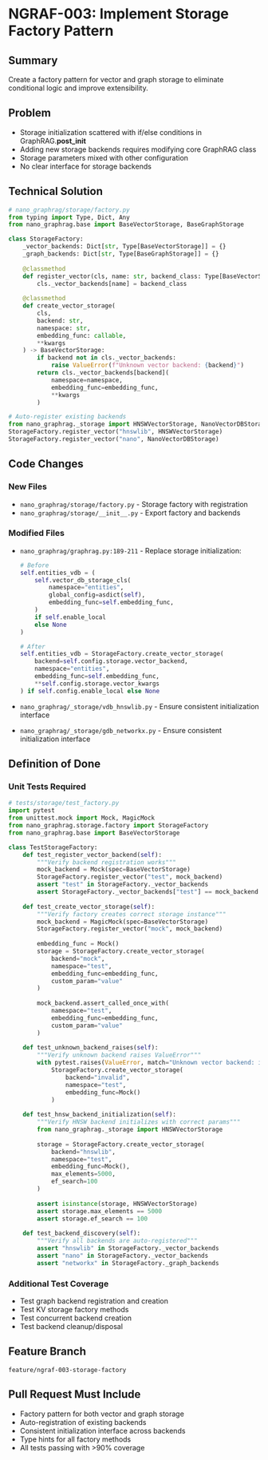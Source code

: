 # NGRAF-003: Implement Storage Factory Pattern

## Summary
Create a factory pattern for vector and graph storage to eliminate conditional logic and improve extensibility.

## Problem
- Storage initialization scattered with if/else conditions in GraphRAG.__post_init__
- Adding new storage backends requires modifying core GraphRAG class
- Storage parameters mixed with other configuration
- No clear interface for storage backends

## Technical Solution

```python
# nano_graphrag/storage/factory.py
from typing import Type, Dict, Any
from nano_graphrag.base import BaseVectorStorage, BaseGraphStorage

class StorageFactory:
    _vector_backends: Dict[str, Type[BaseVectorStorage]] = {}
    _graph_backends: Dict[str, Type[BaseGraphStorage]] = {}
    
    @classmethod
    def register_vector(cls, name: str, backend_class: Type[BaseVectorStorage]) -> None:
        cls._vector_backends[name] = backend_class
    
    @classmethod
    def create_vector_storage(
        cls, 
        backend: str,
        namespace: str,
        embedding_func: callable,
        **kwargs
    ) -> BaseVectorStorage:
        if backend not in cls._vector_backends:
            raise ValueError(f"Unknown vector backend: {backend}")
        return cls._vector_backends[backend](
            namespace=namespace,
            embedding_func=embedding_func,
            **kwargs
        )

# Auto-register existing backends
from nano_graphrag._storage import HNSWVectorStorage, NanoVectorDBStorage
StorageFactory.register_vector("hnswlib", HNSWVectorStorage)
StorageFactory.register_vector("nano", NanoVectorDBStorage)
```

## Code Changes

### New Files
- `nano_graphrag/storage/factory.py` - Storage factory with registration
- `nano_graphrag/storage/__init__.py` - Export factory and backends

### Modified Files
- `nano_graphrag/graphrag.py:189-211` - Replace storage initialization:
  ```python
  # Before
  self.entities_vdb = (
      self.vector_db_storage_cls(
          namespace="entities",
          global_config=asdict(self),
          embedding_func=self.embedding_func,
      )
      if self.enable_local
      else None
  )
  
  # After
  self.entities_vdb = StorageFactory.create_vector_storage(
      backend=self.config.storage.vector_backend,
      namespace="entities",
      embedding_func=self.embedding_func,
      **self.config.storage.vector_kwargs
  ) if self.config.enable_local else None
  ```

- `nano_graphrag/_storage/vdb_hnswlib.py` - Ensure consistent initialization interface
- `nano_graphrag/_storage/gdb_networkx.py` - Ensure consistent initialization interface

## Definition of Done

### Unit Tests Required
```python
# tests/storage/test_factory.py
import pytest
from unittest.mock import Mock, MagicMock
from nano_graphrag.storage.factory import StorageFactory
from nano_graphrag.base import BaseVectorStorage

class TestStorageFactory:
    def test_register_vector_backend(self):
        """Verify backend registration works"""
        mock_backend = Mock(spec=BaseVectorStorage)
        StorageFactory.register_vector("test", mock_backend)
        assert "test" in StorageFactory._vector_backends
        assert StorageFactory._vector_backends["test"] == mock_backend
    
    def test_create_vector_storage(self):
        """Verify factory creates correct storage instance"""
        mock_backend = MagicMock(spec=BaseVectorStorage)
        StorageFactory.register_vector("mock", mock_backend)
        
        embedding_func = Mock()
        storage = StorageFactory.create_vector_storage(
            backend="mock",
            namespace="test",
            embedding_func=embedding_func,
            custom_param="value"
        )
        
        mock_backend.assert_called_once_with(
            namespace="test",
            embedding_func=embedding_func,
            custom_param="value"
        )
    
    def test_unknown_backend_raises(self):
        """Verify unknown backend raises ValueError"""
        with pytest.raises(ValueError, match="Unknown vector backend: invalid"):
            StorageFactory.create_vector_storage(
                backend="invalid",
                namespace="test",
                embedding_func=Mock()
            )
    
    def test_hnsw_backend_initialization(self):
        """Verify HNSW backend initializes with correct params"""
        from nano_graphrag._storage import HNSWVectorStorage
        
        storage = StorageFactory.create_vector_storage(
            backend="hnswlib",
            namespace="test",
            embedding_func=Mock(),
            max_elements=5000,
            ef_search=100
        )
        
        assert isinstance(storage, HNSWVectorStorage)
        assert storage.max_elements == 5000
        assert storage.ef_search == 100
    
    def test_backend_discovery(self):
        """Verify all backends are auto-registered"""
        assert "hnswlib" in StorageFactory._vector_backends
        assert "nano" in StorageFactory._vector_backends
        assert "networkx" in StorageFactory._graph_backends
```

### Additional Test Coverage
- Test graph backend registration and creation
- Test KV storage factory methods
- Test concurrent backend creation
- Test backend cleanup/disposal

## Feature Branch
`feature/ngraf-003-storage-factory`

## Pull Request Must Include
- Factory pattern for both vector and graph storage
- Auto-registration of existing backends
- Consistent initialization interface across backends
- Type hints for all factory methods
- All tests passing with >90% coverage